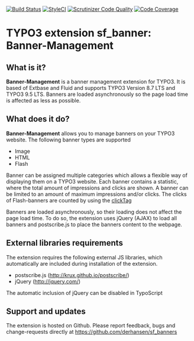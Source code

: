 [![Build Status](https://travis-ci.org/derhansen/sf_banners.png)](https://travis-ci.org/derhansen/sf_banners)
[![StyleCI](https://styleci.io/repos/7384456/shield?branch=master)](https://styleci.io/repos/7384456)
[![Scrutinizer Code Quality](https://scrutinizer-ci.com/g/derhansen/sf_banners/badges/quality-score.png?s=683c44ed4732bbe6364975b18e93250715f9ed47)](https://scrutinizer-ci.com/g/derhansen/sf_banners/)
[![Code Coverage](https://scrutinizer-ci.com/g/derhansen/sf_banners/badges/coverage.png?b=master)](https://scrutinizer-ci.com/g/derhansen/sf_banners/?branch=master)

TYPO3 extension sf_banner: Banner-Management
===========================================

## What is it?

**Banner-Management** is a banner management extension for TYPO3. It is based of Extbase and Fluid and supports TYPO3
Version 8.7 LTS and TYPO3 9.5 LTS. Banners are loaded asynchronously so the page load time is affected as less as possible.

## What does it do?

**Banner-Management** allows you to manage banners on your TYPO3 website. The following banner types are supported

* Image
* HTML
* Flash

Banner can be assigned multiple categories which allows a flexible way of displaying them on a TYPO3 website.
Each banner contains a statistic, where the total amount of impressions and clicks are shown. A banner can be limited
to an amount of maximum impressions and/or clicks. The clicks of Flash-banners are counted by using the [clickTag](http://www.flashclicktag.com/)

Banners are loaded asynchronously, so their loading does not affect the page load time. To do so, the extension
uses jQuery (AJAX) to load all banners and postscribe.js to place the banners content to the webpage.

## External libraries requirements

The extension requires the following external JS libraries, which automatically are included during installation
of the extension.

* postscribe.js (http://krux.github.io/postscribe/)
* jQuery (http://jquery.com/)

The automatic inclusion of jQuery can be disabled in TypoScript

## Support and updates

The extension is hosted on Github. Please report feedback, bugs and change-requests directly at https://github.com/derhansen/sf_banners
